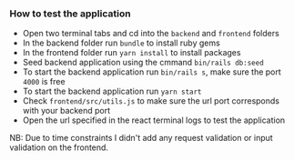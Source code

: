 ### How to test the application

- Open two terminal tabs and cd into the `backend` and `frontend` folders
- In the backend folder run `bundle` to install ruby gems
- In the frontend folder run `yarn install` to install packages
- Seed backend application using the cmmand `bin/rails db:seed`
- To start the backend application run  `bin/rails s`, make sure the port `4000` is free
- To start the backend application run  `yarn start`
- Check `frontend/src/utils.js` to make sure the url port corresponds with your backend port
- Open the url specified in the react terminal logs to test the application

NB: Due to time constraints I didn't add any request validation or input validation on the frontend.